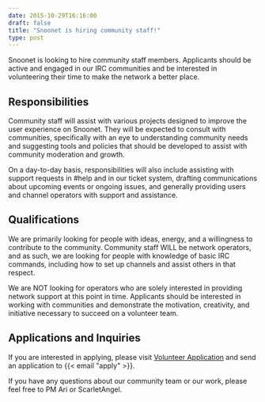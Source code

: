 ```yaml
---
date: 2015-10-29T16:16:00
draft: false
title: "Snoonet is hiring community staff!"
type: post
---
```


Snoonet is looking to hire community staff members.  Applicants should be active and engaged in our IRC communities and be interested in volunteering their time to make the network a better place.

## Responsibilities

Community staff will assist with various projects designed to improve the user experience on Snoonet.  They will be expected to consult with communities, specifically with an eye to understanding community needs and suggesting tools and policies that should be developed to assist with community moderation and growth.

On a day-to-day basis, responsibilities will also include assisting with support requests in #help and in our ticket system, drafting communications about upcoming events or ongoing issues, and generally providing users and channel operators with support and assistance.

## Qualifications

We are primarily looking for people with ideas, energy, and a willingness to contribute to the community.  Community staff WILL be network operators, and as such, we are looking for people with knowledge of basic IRC commands, including how to set up channels and assist others in that respect.

We are NOT looking for operators who are solely interested in providing network support at this point in time.  Applicants should be interested in working with communities and demonstrate the motivation, creativity, and initiative necessary to succeed on a volunteer team.

## Applications and Inquiries

If you are interested in applying, please visit [Volunteer Application](/volunteer-recruitment) and send an application to {{< email "apply" >}}.

If you have any questions about our community team or our work, please feel free to PM Ari or ScarletAngel.
